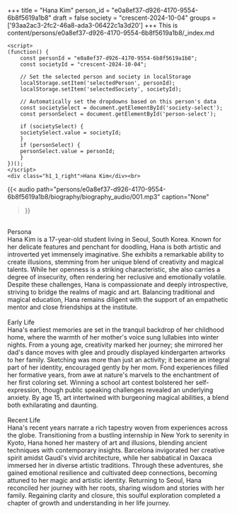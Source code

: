 +++
title = "Hana Kim"
person_id = "e0a8ef37-d926-4170-9554-6b8f5619a1b8"
draft = false
society = "crescent-2024-10-04"
groups = ['93aa2ac3-2fc2-46a8-ada3-06422c1a3d20']
+++
This is content/persons/e0a8ef37-d926-4170-9554-6b8f5619a1b8/_index.md


    <script>
    (function() {
        const personId = "e0a8ef37-d926-4170-9554-6b8f5619a1b8";
        const societyId = "crescent-2024-10-04";

        // Set the selected person and society in localStorage
        localStorage.setItem('selectedPerson', personId);
        localStorage.setItem('selectedSociety', societyId);

        // Automatically set the dropdowns based on this person's data
        const societySelect = document.getElementById('society-select');
        const personSelect = document.getElementById('person-select');

        if (societySelect) {
        societySelect.value = societyId;
        }
        if (personSelect) {
        personSelect.value = personId;
        }
    })();
    </script>
    <div class="h1_1_right">Hana Kim</div><br>
{{< audio
    path="persons/e0a8ef37-d926-4170-9554-6b8f5619a1b8/biography/biography_audio/001.mp3" 
    caption="None"
>}}
<br>
<div class="h2">Persona</div><div class="plain">Hana Kim is a 17-year-old student living in Seoul, South Korea. Known for her delicate features and penchant for doodling, Hana is both artistic and introverted yet immensely imaginative. She exhibits a remarkable ability to create illusions, stemming from her unique blend of creativity and magical talents. While her openness is a striking characteristic, she also carries a degree of insecurity, often rendering her reclusive and emotionally volatile. Despite these challenges, Hana is compassionate and deeply introspective, striving to bridge the realms of magic and art. Balancing traditional and magical education, Hana remains diligent with the support of an empathetic mentor and close friendships at the institute. </div><br>
<div class="h2">Early Life</div><div class="plain">Hana's earliest memories are set in the tranquil backdrop of her childhood home, where the warmth of her mother's voice sung lullabies into winter nights. From a young age, creativity marked her journey; she mirrored her dad's dance moves with glee and proudly displayed kindergarten artworks to her family. Sketching was more than just an activity; it became an integral part of her identity, encouraged gently by her mom. Fond experiences filled her formative years, from awe at nature's marvels to the enchantment of her first coloring set. Winning a school art contest bolstered her self-expression, though public speaking challenges revealed an underlying anxiety. By age 15, art intertwined with burgeoning magical abilities, a blend both exhilarating and daunting.</div><br>
<div class="h2">Recent Life</div><div class="plain">Hana's recent years narrate a rich tapestry woven from experiences across the globe. Transitioning from a bustling internship in New York to serenity in Kyoto, Hana honed her mastery of art and illusions, blending ancient techniques with contemporary insights. Barcelona invigorated her creative spirit amidst Gaudí's vivid architecture, while her sabbatical in Oaxaca immersed her in diverse artistic traditions. Through these adventures, she gained emotional resilience and cultivated deep connections, becoming attuned to her magic and artistic identity. Returning to Seoul, Hana reconciled her journey with her roots, sharing wisdom and stories with her family. Regaining clarity and closure, this soulful exploration completed a chapter of growth and understanding in her life journey. </div><br>
